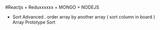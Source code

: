 #Reactjs + Reduxxxxxx + MONGO + NODEJS 

+ Sort Advanced . order array by another array ( sort column in board )
Array Prototype Sort 


